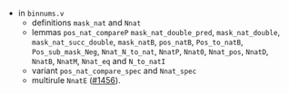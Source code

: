- in `binnums.v`
  + definitions `mask_nat` and `Nnat`
  + lemmas `pos_nat_compareP` `mask_nat_double_pred`,
    `mask_nat_double`, `mask_nat_succ_double`, `mask_natB`,
    `pos_natB`, `Pos_to_natB`, `Pos_sub_mask_Neg`, `Nnat_N_to_nat`,
    `NnatP`, `Nnat0`, `Nnat_pos`, `NnatD`, `NnatB`, `NnatM`, `Nnat_eq`
    and `N_to_natI`
  + variant `pos_nat_compare_spec` and `Nnat_spec`
  + multirule `NnatE`
    ([#1456](https://github.com/math-comp/math-comp/pull/1456)).
